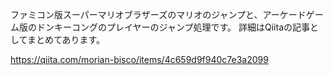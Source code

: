 ファミコン版スーパーマリオブラザーズのマリオのジャンプと、アーケードゲーム版のドンキーコングのプレイヤーのジャンプ処理です。
詳細はQiitaの記事としてまとめてあります。

https://qiita.com/morian-bisco/items/4c659d9f940c7e3a2099
